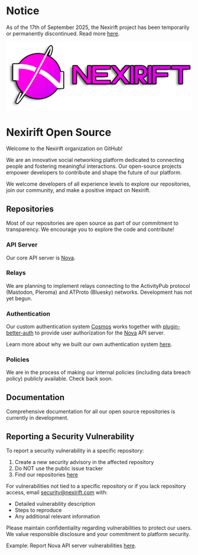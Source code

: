 # Notice

As of the 17th of September 2025, the Nexirift project has been temporarily or permanently discontinued. Read more [here](https://blog.nexirift.com/blog/moving-on).

<p align="center">
<img src="https://raw.githubusercontent.com/Nexirift/media-kit/main/nexirift/banner.svg" width="600" />
</p>

# Nexirift Open Source

Welcome to the Nexirift organization on GitHub!

We are an innovative social networking platform dedicated to connecting people and fostering meaningful interactions. Our open-source projects empower developers to contribute and shape the future of our platform.

We welcome developers of all experience levels to explore our repositories, join our community, and make a positive impact on Nexirift.

## Repositories

Most of our repositories are open source as part of our commitment to transparency. We encourage you to explore the code and contribute!

### API Server

Our core API server is [Nova](https://github.com/Nexirift/nova).

### Relays

We are planning to implement relays connecting to the ActivityPub protocol (Mastodon, Pleroma) and ATProto (Bluesky) networks. Development has not yet begun.

### Authentication

Our custom authentication system [Cosmos](https://github.com/Nexirift/cosmos) works together with [plugin-better-auth](https://github.com/Nexirift/plugin-better-auth) to provide user authorization for the [Nova](https://github.com/Nexirift/nova) API server.

Learn more about why we built our own authentication system [here](https://blog.nexirift.com/blog/moving-to-our-own-authentication-server).

### Policies

We are in the process of making our internal policies (including data breach policy) publicly available. Check back soon.

## Documentation

Comprehensive documentation for all our open source repositories is currently in development.

## Reporting a Security Vulnerability

To report a security vulnerability in a specific repository:

1. Create a new security advisory in the affected repository
2. Do NOT use the public issue tracker
3. Find our repositories [here](https://github.com/orgs/Nexirift/repositories)

For vulnerabilities not tied to a specific repository or if you lack repository access, email [security@nexirift.com](mailto:security@nexirift.com) with:
- Detailed vulnerability description
- Steps to reproduce
- Any additional relevant information

Please maintain confidentiality regarding vulnerabilities to protect our users. We value responsible disclosure and your commitment to platform security.

Example: Report Nova API server vulnerabilities [here](https://github.com/Nexirift/nova/security/advisories/new).

